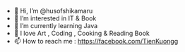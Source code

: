 - 👋 Hi, I’m @husofshikamaru
- 👀 I’m interested in IT & Book
- 🌱 I’m currently learning Java
- 💞️ I love Art , Coding , Cooking & Reading Book
- 📫 How to reach me : https://facebook.com/TienKuongg

<!---
husofshikamaru/husofshikamaru is a ✨ special ✨ repository because its `README.md` (this file) appears on your GitHub profile.
You can click the Preview link to take a look at your changes.
--->
